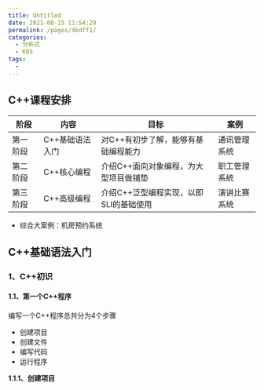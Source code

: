 ```yaml
---
title: Untitled
date: 2021-08-15 11:54:29
permalink: /pages/4bdff1/
categories:
  - 分布式
  - K8S
tags:
  - 
---
```

## C++课程安排

| 阶段     | 内容            | 目标                                   | 案例         |
| -------- | --------------- | -------------------------------------- | ------------ |
| 第一阶段 | C++基础语法入门 | 对C++有初步了解，能够有基础编程能力    | 通讯管理系统 |
| 第二阶段 | C++核心编程     | 介绍C++面向对象编程，为大型项目做铺垫  | 职工管理系统 |
| 第三阶段 | C++高级编程     | 介绍C++泛型编程实现，以即SLI的基础使用 | 演讲比赛系统 |

- 综合大案例：机房预约系统



##   C++基础语法入门

### 1、C++初识

#### 1.1、第一个C++程序

编写一个C++程序总共分为4个步骤

- 创建项目
- 创建文件
- 编写代码
- 运行程序

**1.1.1、创建项目**